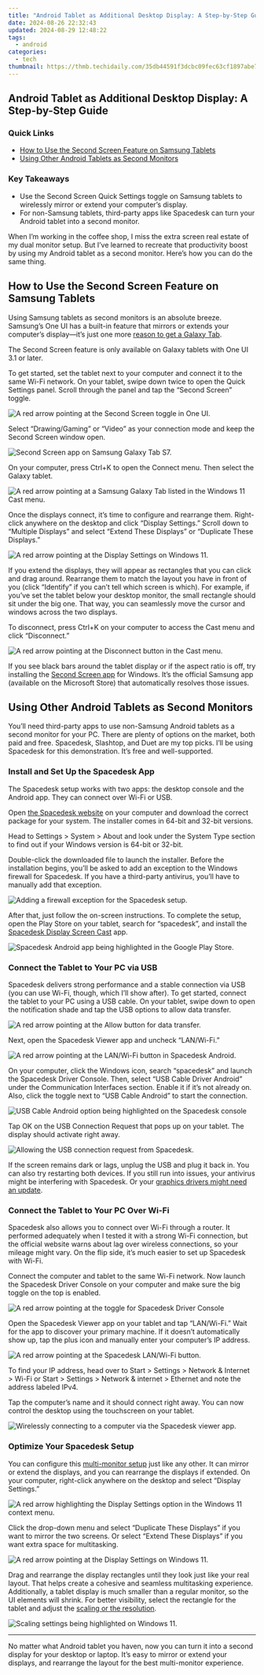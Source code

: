 ```yaml
---
title: "Android Tablet as Additional Desktop Display: A Step-by-Step Guide"
date: 2024-08-26 22:32:43
updated: 2024-08-29 12:48:22
tags:
  - android
categories:
  - tech
thumbnail: https://thmb.techidaily.com/35db44591f3dcbc09fec63cf1897abe760727c167b28e2d4a0f6ad0bbea5b61b.jpg
---
```


## Android Tablet as Additional Desktop Display: A Step-by-Step Guide

### Quick Links

* [How to Use the Second Screen Feature on Samsung Tablets](https://eaxpv-info.techidaily.com/new-2024-approved-exploring-the-dynamics-of-profit-distribution-in-video-shorts/)
* [Using Other Android Tablets as Second Monitors](https://extra-guidance.techidaily.com/updated-nighttime-iphone-photography-secrets-revealed/)

### Key Takeaways

* Use the Second Screen Quick Settings toggle on Samsung tablets to wirelessly mirror or extend your computer’s display.
* For non-Samsung tablets, third-party apps like Spacedesk can turn your Android tablet into a second monitor.

 When I’m working in the coffee shop, I miss the extra screen real estate of my dual monitor setup. But I’ve learned to recreate that productivity boost by using my Android tablet as a second monitor. Here’s how you can do the same thing.

##  How to Use the Second Screen Feature on Samsung Tablets

 Using Samsung tablets as second monitors is an absolute breeze. Samsung’s One UI has a built-in feature that mirrors or extends your computer’s display—it’s just one more [reason to get a Galaxy Tab](https://screen-sharing-recording.techidaily.com/updated-freeframe-studio-gameplay-capture-made-simple-in-24-for-2024/).

 The Second Screen feature is only available on Galaxy tablets with One UI 3.1 or later.

 To get started, set the tablet next to your computer and connect it to the same Wi-Fi network. On your tablet, swipe down twice to open the Quick Settings panel. Scroll through the panel and tap the “Second Screen” toggle.

![A red arrow pointing at the Second Screen toggle in One UI.](https://static1.howtogeekimages.com/wordpress/wp-content/uploads/2024/01/screenshot_20240129_143723_gallery.png) 

 Select “Drawing/Gaming” or “Video” as your connection mode and keep the Second Screen window open.

![Second Screen app on Samsung Galaxy Tab S7.](https://static1.howtogeekimages.com/wordpress/wp-content/uploads/2024/01/screenshot_20240129_141410_smart-view.png) 

 On your computer, press Ctrl+K to open the Connect menu. Then select the Galaxy tablet.

![A red arrow pointing at a Samsung Galaxy Tab listed in the Windows 11 Cast menu.](https://static1.howtogeekimages.com/wordpress/wp-content/uploads/2024/01/cast.png) 

 Once the displays connect, it’s time to configure and rearrange them. Right-click anywhere on the desktop and click “Display Settings.” Scroll down to “Multiple Displays” and select “Extend These Displays” or “Duplicate These Displays.”

![A red arrow pointing at the Display Settings on Windows 11.](https://static1.howtogeekimages.com/wordpress/wp-content/uploads/2024/01/display-settings.png) 

 If you extend the displays, they will appear as rectangles that you can click and drag around. Rearrange them to match the layout you have in front of you (click “Identify” if you can’t tell which screen is which). For example, if you’ve set the tablet below your desktop monitor, the small rectangle should sit under the big one. That way, you can seamlessly move the cursor and windows across the two displays.

 To disconnect, press Ctrl+K on your computer to access the Cast menu and click “Disconnect.”

![A red arrow pointing at the Disconnect button in the Cast menu.](https://static1.howtogeekimages.com/wordpress/wp-content/uploads/2024/01/disconnect-second-screen.png) 

 If you see black bars around the tablet display or if the aspect ratio is off, try installing the [Second Screen app](https://www.microsoft.com/store/productId/9PLTXW5DX5KB) for Windows. It’s the official Samsung app (available on the Microsoft Store) that automatically resolves those issues.

##  Using Other Android Tablets as Second Monitors

 You’ll need third-party apps to use non-Samsung Android tablets as a second monitor for your PC. There are plenty of options on the market, both paid and free. Spacedesk, Slashtop, and Duet are my top picks. I’ll be using Spacedesk for this demonstration. It’s free and well-supported.

###  Install and Set Up the Spacedesk App

 The Spacedesk setup works with two apps: the desktop console and the Android app. They can connect over Wi-Fi or USB.

 Open [the Spacedesk website](http://www.spacedesk.net/#download) on your computer and download the correct package for your system. The installer comes in 64-bit and 32-bit versions.

 Head to Settings > System > About and look under the System Type section to find out if your Windows version is 64-bit or 32-bit.

 Double-click the downloaded file to launch the installer. Before the installation begins, you’ll be asked to add an exception to the Windows firewall for Spacedesk. If you have a third-party antivirus, you’ll have to manually add that exception.

![Adding a firewall exception for the Spacedesk setup.](https://static1.howtogeekimages.com/wordpress/wp-content/uploads/2024/01/setup.PNG) 

 After that, just follow the on-screen instructions. To complete the setup, open the Play Store on your tablet, search for “spacedesk”, and install the [Spacedesk Display Screen Cast](https://www.anrdoezrs.net/links/3607085/type/dlg/sid/UUhtgUeUpU217782/https://play.google.com/store/apps/details?id=ph.spacedesk.beta&hl=en&gl=US) app.

![Spacedesk Android app being highlighted in the Google Play Store.](https://static1.howtogeekimages.com/wordpress/wp-content/uploads/2024/01/screenshot_20240129_141921_google-play-store.png) 

###  Connect the Tablet to Your PC via USB

 Spacedesk delivers strong performance and a stable connection via USB (you can use Wi-Fi, though, which I’ll show after). To get started, connect the tablet to your PC using a USB cable. On your tablet, swipe down to open the notification shade and tap the USB options to allow data transfer.

![A red arrow pointing at the Allow button for data transfer.](https://static1.howtogeekimages.com/wordpress/wp-content/uploads/2024/01/screenshot_20240129_143157_mtp-application.png) 

 Next, open the Spacedesk Viewer app and uncheck “LAN/Wi-Fi.”

![A red arrow pointing at the LAN/Wi-Fi button in Spacedesk Android.](https://static1.howtogeekimages.com/wordpress/wp-content/uploads/2024/01/screenshot_20240129_142929_spacedesk.png) 

 On your computer, click the Windows icon, search “spacedesk” and launch the Spacedesk Driver Console. Then, select “USB Cable Driver Android” under the Communication Interfaces section. Enable it if it’s not already on. Also, click the toggle next to “USB Cable Android” to start the connection.

![USB Cable Android option being highlighted on the Spacedesk console](https://static1.howtogeekimages.com/wordpress/wp-content/uploads/2024/01/usb-spacedesk.png) 

 Tap OK on the USB Connection Request that pops up on your tablet. The display should activate right away.

![Allowing the USB connection request from Spacedesk.](https://static1.howtogeekimages.com/wordpress/wp-content/uploads/2024/01/screenshot_20240129_143436_spacedesk.png) 

 If the screen remains dark or lags, unplug the USB and plug it back in. You can also try restarting both devices. If you still run into issues, your antivirus might be interfering with Spacedesk. Or your [graphics drivers might need an update](https://hardware-tips.techidaily.com/navigating-through-circuitry-top-tech-reviews-by-toms-trustworthy-team/).

###  Connect the Tablet to Your PC Over Wi-Fi

 Spacedesk also allows you to connect over Wi-Fi through a router. It performed adequately when I tested it with a strong Wi-Fi connection, but the official website warns about lag over wireless connections, so your mileage might vary. On the flip side, it’s much easier to set up Spacedesk with Wi-Fi.

 Connect the computer and tablet to the same Wi-Fi network. Now launch the Spacedesk Driver Console on your computer and make sure the big toggle on the top is enabled.

![A red arrow pointing at the toggle for Spacedesk Driver Console](https://static1.howtogeekimages.com/wordpress/wp-content/uploads/2024/01/main.png) 

 Open the Spacedesk Viewer app on your tablet and tap “LAN/Wi-Fi.” Wait for the app to discover your primary machine. If it doesn’t automatically show up, tap the plus icon and manually enter your computer’s IP address.

![A red arrow pointing at the Spacedesk LAN/Wi-Fi button.](https://static1.howtogeekimages.com/wordpress/wp-content/uploads/2024/01/screenshot_20240129_142237_spacedesk.png) 

 To find your IP address, head over to Start > Settings > Network & Internet > Wi-Fi or Start > Settings > Network & internet > Ethernet and note the address labeled IPv4.

 Tap the computer’s name and it should connect right away. You can now control the desktop using the touchscreen on your tablet.

![Wirelessly connecting to a computer via the Spacedesk viewer app.](https://static1.howtogeekimages.com/wordpress/wp-content/uploads/2024/01/screenshot_20240129_142609_spacedesk.png) 

###  Optimize Your Spacedesk Setup

 You can configure this [multi-monitor setup](https://iphone-unlock.techidaily.com/in-2024-how-to-bypass-the-required-apple-store-verification-for-iphone-8-plus-drfone-by-drfone-ios/) just like any other. It can mirror or extend the displays, and you can rearrange the displays if extended. On your computer, right-click anywhere on the desktop and select “Display Settings.”

![A red arrow highlighting the Display Settings option in the Windows 11 context menu.](https://static1.howtogeekimages.com/wordpress/wp-content/uploads/2024/01/display.png) 

 Click the drop-down menu and select “Duplicate These Displays” if you want to mirror the two screens. Or select “Extend These Displays” if you want extra space for multitasking.

![A red arrow pointing at the Display Settings on Windows 11.](https://static1.howtogeekimages.com/wordpress/wp-content/uploads/2024/01/display-settings.png) 

 Drag and rearrange the display rectangles until they look just like your real layout. That helps create a cohesive and seamless multitasking experience. Additionally, a tablet display is much smaller than a regular monitor, so the UI elements will shrink. For better visibility, select the rectangle for the tablet and adjust the [scaling or the resolution](https://voice-adjusting.techidaily.com/2024-approved-the-art-of-soundless-storytelling-removing-audio-from-videos-with-imovie/).

![Scaling settings being highlighted on Windows 11.](https://static1.howtogeekimages.com/wordpress/wp-content/uploads/2024/01/scale.png) 

---

 No matter what Android tablet you haven, now you can turn it into a second display for your desktop or laptop. It’s easy to mirror or extend your displays, and rearrange the layout for the best multi-monitor experience.

<ins class="adsbygoogle"
     style="display:block"
     data-ad-format="autorelaxed"
     data-ad-client="ca-pub-7571918770474297"
     data-ad-slot="1223367746"></ins>



<ins class="adsbygoogle"
     style="display:block"
     data-ad-client="ca-pub-7571918770474297"
     data-ad-slot="8358498916"
     data-ad-format="auto"
     data-full-width-responsive="true"></ins>
